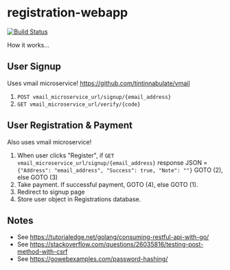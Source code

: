 # registration-webapp

[![Build Status](https://travis-ci.org/tintinnabulate/registration-webapp.svg?branch=master)](https://travis-ci.org/tintinnabulate/registration-webapp)

How it works...

## User Signup

Uses vmail microservice! <https://github.com/tintinnabulate/vmail>

1. `POST vmail_microservice_url/signup/{email_address}`
2. `GET vmail_microservice_url/verify/{code}`

## User Registration & Payment

Also uses vmail microservice!

1. When user clicks "Register", if `GET vmail_microservice_url/signup/{email_address}` response JSON = `{"Address": "email_address", "Success": true, "Note": ""}` GOTO (2), else GOTO (3)
2. Take payment. If successful payment, GOTO (4), else GOTO (1).
3. Redirect to signup page
4. Store user object in Registrations database.

## Notes

* See <https://tutorialedge.net/golang/consuming-restful-api-with-go/>
* See <https://stackoverflow.com/questions/26035816/testing-post-method-with-csrf>
* See <https://gowebexamples.com/password-hashing/>
